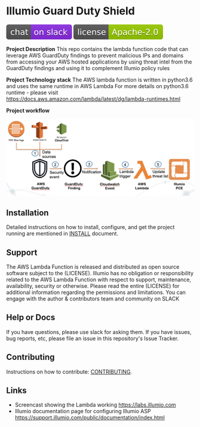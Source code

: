 # Illumio Guard Duty Shield 

[![Slack](images/slack.svg)](http://slack.illumiolabs.com)
[![License](images/license.svg)](LICENSE)

**Project Description**
This repo contains the lambda function code that can leverage AWS GuardDuty findings to prevent 
malicious IPs and domains from accessing your AWS hosted applications by using threat intel 
from the GuardDuty findings and using it to complement Illumio policy rules

**Project Technology stack** 
The AWS lambda function is written in python3.6 and uses the same runtime in AWS Lambda
For more details on python3.6 runtime - please visit https://docs.aws.amazon.com/lambda/latest/dg/lambda-runtimes.html 


**Project workflow**

![](images/guard-duty-workflow.jpg)


## Installation

Detailed instructions on how to install, configure, and get the project running are mentioned 
in [INSTALL](INSTALL.md) document.

## Support
 
The AWS Lambda Function is released and distributed as open source software subject to the (LICENSE). 
Illumio has no obligation or responsibility related to the AWS Lambda Function with respect to support, maintenance, availability, security or otherwise. 
Please read the entire (LICENSE) for additional information regarding the permissions and limitations. You can engage with the author & contributors team and community on SLACK

## Help or Docs 

If you have questions, please use slack for asking them.
If you have issues, bug reports, etc, please file an issue in this repository's Issue Tracker.

## Contributing

Instructions on how to contribute:  [CONTRIBUTING](CONTRIBUTING.md).

## Links

 * Screencast showing the Lambda working https://labs.illumio.com
 * Illumio documentation page for configuring Illumio ASP https://support.illumio.com/public/documentation/index.html